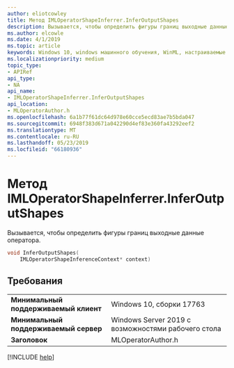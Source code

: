 ```yaml
---
author: eliotcowley
title: Метод IMLOperatorShapeInferrer.InferOutputShapes
description: Вызывается, чтобы определить фигуры границ выходные данные оператора.
ms.author: elcowle
ms.date: 4/1/2019
ms.topic: article
keywords: Windows 10, windows машинного обучения, WinML, настраиваемые операторы, InferOutputShapes
ms.localizationpriority: medium
topic_type:
- APIRef
api_type:
- NA
api_name:
- IMLOperatorShapeInferrer.InferOutputShapes
api_location:
- MLOperatorAuthor.h
ms.openlocfilehash: 6a1b77f61dc64d978e60cce5ecd83ae7b5bda047
ms.sourcegitcommit: 6948f383d671a042290d4ef83e360fa43292eef2
ms.translationtype: MT
ms.contentlocale: ru-RU
ms.lasthandoff: 05/23/2019
ms.locfileid: "66180936"
---
```

# <a name="imloperatorshapeinferrerinferoutputshapes-method"></a>Метод IMLOperatorShapeInferrer.InferOutputShapes

Вызывается, чтобы определить фигуры границ выходные данные оператора.

```cpp
void InferOutputShapes(
    IMLOperatorShapeInferenceContext* context)
```

## <a name="requirements"></a>Требования

| | |
|-|-|
| **Минимальный поддерживаемый клиент** | Windows 10, сборки 17763 |
| **Минимальный поддерживаемый сервер** | Windows Server 2019 с возможностями рабочего стола |
| **Заголовок** | MLOperatorAuthor.h |

[!INCLUDE [help](../../includes/get-help.md)]
